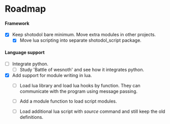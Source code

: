 Roadmap
========

#### Framework
- [x] Keep shotodol bare minimum. Move extra modules in other projects.
	- [x] Move lua scripting into separate shotodol_script package.

#### Language support
- [ ] Integrate python.
	- [ ] Study 'Battle of wesnoth' and see how it integrates python.
- [x] Add support for module writing in lua. 
	- [ ] Load lua library and load lua hooks by function. They can communicate with the program using message passing.
	- [ ] Add a module function to load script modules.
	- [ ] Load additional lua script with _source_ command and still keep the old definitions.


